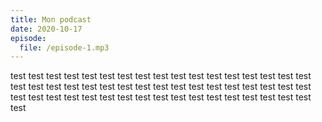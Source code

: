```yaml
---
title: Mon podcast
date: 2020-10-17
episode:
  file: /episode-1.mp3
---
```

test test test test test test test test test test test test test test test test test test test test test test test test test test test test test test test test test test test test test test test test test test test test test test test test test test test test